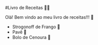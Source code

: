 
#Livro de Receitas :man_cook:


Olá! Bem vindo ao meu livro de receitas!!! :wave: 

 - Strogonoff de Frango :chicken:
 - Pavê :icecream:
 - Bolo de Cenoura :cake: